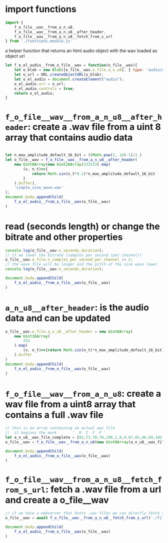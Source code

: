 <!-- {"s_msg":"this file was automatically generated","s_by":"f_generate_markdown.module.js","s_ts_created":"Thu Aug 31 2023 01:10:52 GMT+0200 (Central European Summer Time)","n_ts_created":1693437052102} -->
# import functions
```javascript
import {
    f_o_file__wav__from_a_n_u8,
    f_o_file__wav__from_a_n_u8__after_header,
    f_o_file__wav__from_a_n_u8__fetch_from_s_url
} from './functions.module.js'


```
a helper function that returns an html audio object with the wav loaded as object url
```javascript
let f_o_el_audio__from_o_file__wav = function(o_file__wav){
    let o_blob = new Blob([o_file__wav.o_file.a_n_u8], { type: 'audio/wav' });
    let o_url = URL.createObjectURL(o_blob);
    let o_el_audio = document.createElement("audio");
    o_el_audio.src = o_url;
    o_el_audio.controls = true;
    return o_el_audio;
}
```
# `f_o_file__wav__from_a_n_u8__after_header`: create a .wav file from a uint 8 array that contains audio data
```javascript

let n_max_amplitude_default_16_bit = ((Math.pow(2, 16)-1)/2.)
let o_file__wav = f_o_file__wav__from_a_n_u8__after_header(
    new Uint8Array(new Uint16Array(333333).map(
        (v, n_t)=>{
            return Math.sin(n_t*0.1)*n_max_amplitude_default_16_bit
        }
    ).buffer), 
    'simple_sine_wave.wav'
);
document.body.appendChild(
    f_o_el_audio__from_o_file__wav(o_file__wav)
)

```
# read (seconds length) or change the bitrate and other properties
```javascript
console.log(o_file__wav.n_seconds_duration); 
// if we lower the bitrate (samples per second (per channel))
o_file__wav.o_file.n_samples_per_second_per_channel /= 2;
// the wave file will be longer and the pitch of the sine wave lower
console.log(o_file__wav.n_seconds_duration);

document.body.appendChild(
    f_o_el_audio__from_o_file__wav(o_file__wav)
)

```
# `a_n_u8__after_header`: is the audio data and can be updated
```javascript
o_file__wav.o_file.a_n_u8__after_header = new Uint8Array(
    new Uint16Array(
        333
    ).map(
        (v, n_t)=>{return Math.sin(n_t)*n_max_amplitude_default_16_bit}
    ).buffer
)
document.body.appendChild(
    f_o_el_audio__from_o_file__wav(o_file__wav)
)


```
# `f_o_file__wav__from_a_n_u8`: create a wav file from a uint8 array that contains a full .wav file
```javascript
// this is an array containing an actual wav file
//  it beginns the mark       '  R  I  F  F ' 
let a_n_u8__wav_file_complete = [82,73,70,70,190,2,0,0,87,65,86,69,102,109,116,32,16,0,0,0,1,0,1,0,17,43,0,0,34,86,0,0,16,0,16,0,100,97,116,97,154,2,0,0,0,0,180,107,99,116,16,18,34,159,67,133,61,220,23,84,162,126,192,52,94,186,1,128,82,187,199,53,203,126,60,83,39,219,242,132,225,159,47,19,218,116,23,107,222,254,176,147,23,140,16,239,155,97,106,122,172,34,15,171,137,129,73,204,148,70,252,127,184,67,50,201,14,129,161,173,239,37,93,123,95,95,179,235,176,138,137,149,68,2,233,108,109,115,209,15,171,157,236,133,107,222,201,85,73,126,173,50,122,184,9,128,63,189,212,55,21,127,128,81,253,216,87,132,99,161,107,21,194,117,213,105,154,252,127,146,18,141,79,241,14,99,187,121,125,32,96,169,232,129,94,206,117,72,239,127,201,65,40,199,201,128,97,175,23,40,242,123,216,93,119,233,205,137,208,150,135,4,22,110,110,114,144,13,59,156,160,134,156,224,116,87,229,125,150,48,156,182,27,128,48,191,219,57,85,127,189,79,214,214,198,131,238,162,166,23,161,118,138,104,87,250,87,145,22,142,144,243,121,100,3,121,74,30,185,167,80,130,119,208,81,74,216,127,213,63,35,197,142,128,38,177,60,42,126,124,74,92,61,231,243,136,30,152,203,6,57,111,101,113,79,11,212,154,93,135,208,226,24,89,120,125,124,46,196,180,55,128,39,193,222,59,139,127,244,77,178,212,64,131,128,164,223,25,118,119,55,103,20,248,56,144,35,143,210,245,221,101,65,120,22,28,24,166,195,130,147,210,38,76,183,127,220,61,34,195,94,128,242,178,94,44,0,125,180,90,5,229,35,136,117,153,14,9,84,112,83,112,13,9,117,153,35,136,6,229,181,90,0,125,93,44,242,178,94,128,35,195,221,61,183,127,37,76,146,210,195,130,25,166,22,28,66,120,220,101,209,245,34,143,57,144,21,248,56,103,118,119,222,25,127,164,64,131,179,212,245,77,139,127,221,59,38,193,55,128,197,180,125,46,120,125,24,89,207,226,92,135,213,154,80,11,101,113,57,111,202,6,30,152,244,136,62,231,75,92,126,124,60,42,38,177,142,128,35,197,214,63,216,127,80,74,118,208,80,130,186,167,75,30,3,121,121,100,143,243,21,142,88,145,88,250,139,104,161,118,165,23,237,162,199,131,215,214,190,79,85,127,218,57,47,191,27,128,157,182,151,48,229,125,116,87,155,224,159,134,60,156,145,13,110,114,21,110,134,4,207,150,205,137,120,233,217,93,242,123,22,40,96,175,201,128,41,199,202,65,239,127,117,72,93,206,232,129,97,169,126,32,187,121,13,99,78,241,17,141,128,146,155,252,213,105,194,117,106,21,99,161,87,132,254,216,129,81,21,127,211,55,62,189,9,128,123,184,174,50,73,126,201,85,106,222,236,133,171,157,210,15,109,115,233,108,67,2,137,149,177,138,180,235,96,95,92,123,238,37,161,173,15,129,51,201,185,67,252,127,148,70,72,204,137,129,16,171,173,34,106,122,154,97,15,239,23,140,176,147]
o_file__wav = f_o_file__wav__from_a_n_u8(new Uint8Array(a_n_u8__wav_file_complete));

document.body.appendChild(
    f_o_el_audio__from_o_file__wav(o_file__wav)
)


```
# `f_o_file__wav__from_a_n_u8__fetch_from_s_url`: fetch a .wav file from a url and create a o_file__wav
```javascript
// if we have a webserver that hosts .wav files we can directly fetch those into a o_wav__file 
o_file__wav = await f_o_file__wav__from_a_n_u8__fetch_from_s_url('./files/CantinaBand60.wav');

document.body.appendChild(
    f_o_el_audio__from_o_file__wav(o_file__wav)
)


```